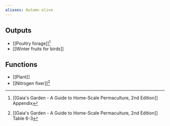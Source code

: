 ```yaml
---
aliases: Autumn olive
---
```

## Outputs
- [[Poultry forage]][^1]
- [[Winter fruits for birds]]
## Functions
- [[Plant]]
- [[Nitrogen fixer]][^2]

[^1]: [[Gaia's Garden - A Guide to Home-Scale Permaculture, 2nd Edition]] Appendix
[^2]: [[Gaia's Garden - A Guide to Home-Scale Permaculture, 2nd Edition]] Table 6-3
